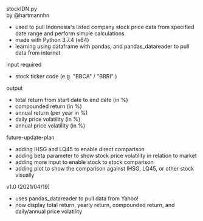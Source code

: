 stockIDN.py  
by @hartmannhn
- used to pull Indonesia's listed company stock price data from specified date range and perform simple calculations
- made with Python 3.7.4 (x64)
- learning using dataframe with pandas, and pandas_datareader to pull data from internet

input required
- stock ticker code (e.g. "BBCA" / "BBRI" )

output
- total return from start date to end date (in %)
- compounded return (in %)
- annual return (per year in %)
- daily price volatility (in %)
- annual price volatility (in %)

future-update-plan  
- adding IHSG and LQ45 to enable direct comparison
- adding beta parameter to show stock price volatility in relation to market
- adding more input to enable stock to stock comparison
- adding plot to show the comparison against IHSG, LQ45, or other stock visually

v1.0  (2021/04/19)
- uses pandas_datareader to pull data from Yahoo!
- now display total return, yearly return, compounded return, and daily/annual price volatility
